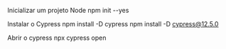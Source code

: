 Inicializar um projeto Node
npm init --yes

Instalar o Cypress
npm install -D cypress
npm install -D cypress@12.5.0

Abrir o cypress
npx cypress open
